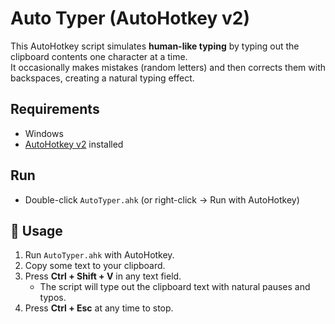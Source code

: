# Auto Typer (AutoHotkey v2)
This AutoHotkey script simulates **human-like typing** by typing out the clipboard contents one character at a time.  
It occasionally makes mistakes (random letters) and then corrects them with backspaces, creating a natural typing effect.


## Requirements
- Windows
- [AutoHotkey v2](https://www.autohotkey.com/) installed

## Run
- Double-click `AutoTyper.ahk` (or right-click → Run with AutoHotkey)

## 🚀 Usage
1. Run `AutoTyper.ahk` with AutoHotkey.
2. Copy some text to your clipboard.
3. Press **Ctrl + Shift + V** in any text field.  
   - The script will type out the clipboard text with natural pauses and typos.
4. Press **Ctrl + Esc** at any time to stop.

